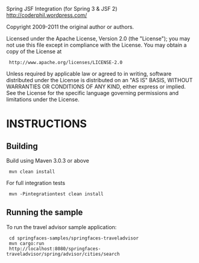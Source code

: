 Spring JSF Integration (for Spring 3 & JSF 2)
http://coderphil.wordpress.com/


Copyright 2009-2011 the original author or authors.

Licensed under the Apache License, Version 2.0 (the "License");
you may not use this file except in compliance with the License.
You may obtain a copy of the License at

     http://www.apache.org/licenses/LICENSE-2.0
Unless required by applicable law or agreed to in writing, software
distributed under the License is distributed on an "AS IS" BASIS,
WITHOUT WARRANTIES OR CONDITIONS OF ANY KIND, either express or implied.
See the License for the specific language governing permissions and
limitations under the License.



INSTRUCTIONS
============

Building
--------
Build using Maven 3.0.3 or above

     mvn clean install

For full integration tests

     mvn -Pintegrationtest clean install


Running the sample
------------------
To run the travel advisor sample application:

     cd springfaces-samples/springfaces-traveladvisor
     mvn cargo:run
     http://localhost:8080/springfaces-traveladvisor/spring/advisor/cities/search